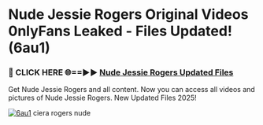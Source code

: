 # Nude Jessie Rogers Original Videos 0nlyFans Leaked - Files Updated! (6au1)

<h3>🔴 CLICK HERE 🌐==►► <a href="https://tinyurl.com/5h6xmrr3" rel="nofollow">Nude Jessie Rogers Updated Files</a></h3>

Get Nude Jessie Rogers and all content. Now you can access all videos and pictures of Nude Jessie Rogers. New Updated Files 2025!

[![6au1](https://i.imgur.com/KVD873Z.gif)](https://tinyurl.com/5h6xmrr3)
ciera rogers nude
